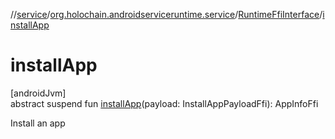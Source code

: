 //[service](../../../index.md)/[org.holochain.androidserviceruntime.service](../index.md)/[RuntimeFfiInterface](index.md)/[installApp](install-app.md)

# installApp

[androidJvm]\
abstract suspend fun [installApp](install-app.md)(payload: InstallAppPayloadFfi): AppInfoFfi

Install an app